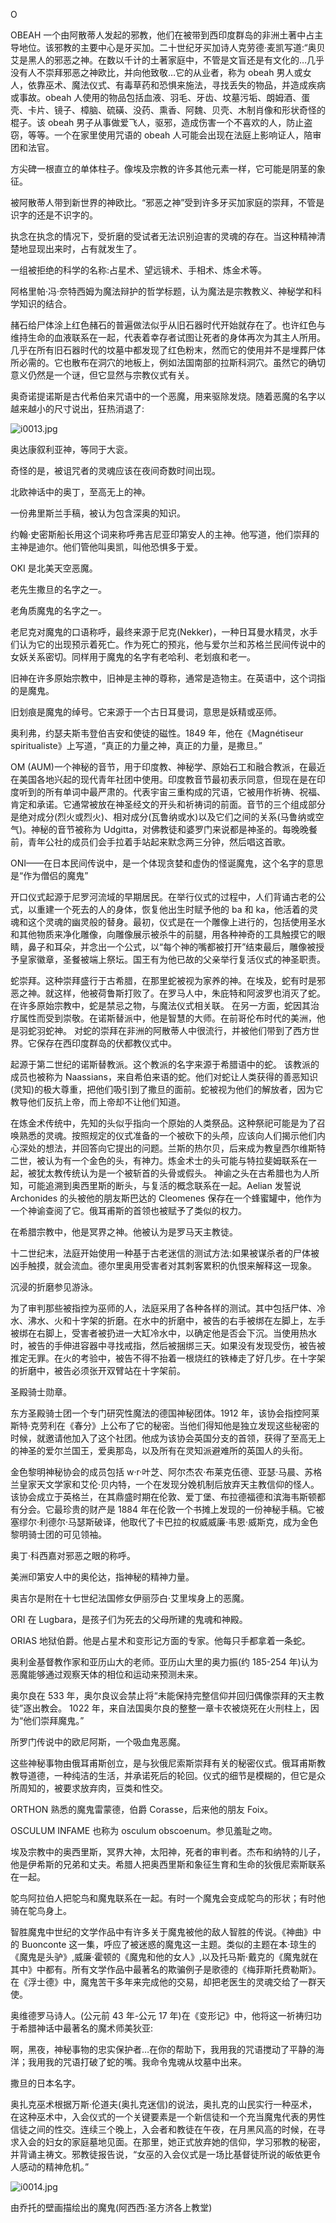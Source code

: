

O

OBEAH 一个由阿散蒂人发起的邪教，他们在被带到西印度群岛的非洲土著中占主导地位。该邪教的主要中心是牙买加。二十世纪牙买加诗人克劳德·麦凯写道:“奥贝艾是黑人的邪恶之神。在数以千计的土著家庭中，不管是文盲还是有文化的…几乎没有人不崇拜邪恶之神欧比，并向他致敬…它的从业者，称为 obeah 男人或女人，依靠巫术、魔法仪式、有毒草药和恐惧来施法，寻找丢失的物品，并造成疾病或事故。obeah 人使用的物品包括血液、羽毛、牙齿、坟墓污垢、朗姆酒、蛋壳、卡片、镜子、樟脑、硫磺、没药、熏香、阿魏、贝壳、木制肖像和形状奇怪的棍子。该 obeah 男子从事做爱飞人，驱邪，造成伤害一个不喜欢的人，防止盗窃，等等。一个在家里使用咒语的 obeah 人可能会出现在法庭上影响证人，陪审团和法官。

方尖碑一根直立的单体柱子。像埃及宗教的许多其他元素一样，它可能是阴茎的象征。

被阿散蒂人带到新世界的神欧比。“邪恶之神”受到许多牙买加家庭的崇拜，不管是识字的还是不识字的。

执念在执念的情况下，受折磨的受试者无法识别迫害的灵魂的存在。当这种精神清楚地显现出来时，占有就发生了。

一组被拒绝的科学的名称:占星术、望远镜术、手相术、炼金术等。

阿格里帕·冯·奈特西姆为魔法辩护的哲学标题，认为魔法是宗教教义、神秘学和科学知识的结合。

赭石给尸体涂上红色赭石的普遍做法似乎从旧石器时代开始就存在了。也许红色与维持生命的血液联系在一起，代表着幸存者试图让死者的身体再次为其主人所用。几乎在所有旧石器时代的坟墓中都发现了红色粉末，然而它的使用并不是埋葬尸体所必需的。它也散布在洞穴的地板上，例如法国南部的拉斯科洞穴。虽然它的确切意义仍然是一个谜，但它显然与宗教仪式有关。

奥奇诺提诺斯是古代希伯来咒语中的一个恶魔，用来驱除发烧。随着恶魔的名字以越来越小的尺寸说出，狂热消退了:

![i0013.jpg](i0013.jpg)

奥达康叙利亚神，等同于大衮。

奇怪的是，被诅咒者的灵魂应该在夜间奇数时间出现。

北欧神话中的奥丁，至高无上的神。

一份弗里斯兰手稿，被认为包含深奥的知识。

约翰·史密斯船长用这个词来称呼弗吉尼亚印第安人的主神。他写道，他们崇拜的主神是迪尔。他们管他叫奥凯，叫他恐惧多于爱。

OKI 是北美天空恶魔。

老先生撒旦的名字之一。

老角质魔鬼的名字之一。

老尼克对魔鬼的口语称呼，最终来源于尼克(Nekker)，一种日耳曼水精灵，水手们认为它的出现预示着死亡。作为死亡的预兆，他与爱尔兰和苏格兰民间传说中的女妖关系密切。同样用于魔鬼的名字有老哈利、老划痕和老一。

旧神在许多原始宗教中，旧神是主神的尊称，通常是造物主。在英语中，这个词指的是魔鬼。

旧划痕是魔鬼的绰号。它来源于一个古日耳曼词，意思是妖精或巫师。

奥利弗，约瑟夫斯韦登伯吉安和使徒的磁性。1849 年，他在《Magnétiseur spiritualiste》上写道，“真正的力量之神，真正的力量，是撒旦。”

OM (AUM)一个神秘的音节，用于印度教、神秘学、原始石工和融合教派，在最近在美国各地兴起的现代青年社团中使用。印度教音节最初表示同意，但现在是在印度听到的所有单词中最严肃的。代表宇宙三重构成的咒语，它被用作祈祷、祝福、肯定和承诺。它通常被放在神圣经文的开头和祈祷词的前面。音节的三个组成部分是绝对成分(烈火或烈火)、相对成分(瓦鲁纳或水)以及它们之间的关系(马鲁纳或空气)。神秘的音节被称为 Udgitta，对佛教徒和婆罗门来说都是神圣的。每晚晚餐前，青年公社的成员们会手拉着手站起来默念两三分钟，然后唱这首歌。

ONI——在日本民间传说中，是一个体现贪婪和虚伪的怪诞魔鬼，这个名字的意思是“作为僧侣的魔鬼”

开口仪式起源于尼罗河流域的早期居民。在举行仪式的过程中，人们背诵古老的公式，以重建一个死去的人的身体，恢复他出生时赋予他的 ba 和 ka，他活着的灵魂和这个灵魂的幽灵般的替身。最初，仪式是在一个雕像上进行的，包括使用圣水和其他物质来净化雕像，向雕像展示被杀牛的前腿，用各种神奇的工具触摸它的眼睛，鼻子和耳朵，并念出一个公式，以“每个神的嘴都被打开”结束最后，雕像被授予皇家徽章，圣餐被端上祭坛。国王有为他已故的父亲举行复活仪式的神圣职责。

蛇崇拜。这种崇拜盛行于古希腊，在那里蛇被视为家养的神。在埃及，蛇有时是邪恶之神。就这样，他被荷鲁斯打败了。在罗马人中，朱庇特和阿波罗也消灭了蛇。在许多原始宗教中，蛇是禁忌之物，与魔法仪式相关联。
在另一方面，蛇因其治疗属性而受到崇敬。在诺斯替派中，他是智慧的大师。在前哥伦布时代的美洲，他是羽蛇羽蛇神。
对蛇的崇拜在非洲的阿散蒂人中很流行，并被他们带到了西方世界。它保存在西印度群岛的伏都教仪式中。

起源于第二世纪的诺斯替教派。这个教派的名字来源于希腊语中的蛇。
该教派的成员也被称为 Naassians，来自希伯来语的蛇。他们对蛇让人类获得的善恶知识(灵知)的极大尊重，把他们吸引到了撒旦的面前。蛇被视为他们的解放者，因为它教导他们反抗上帝，而上帝却不让他们知道。

在炼金术传统中，先知的头似乎指向一个原始的人类祭品。这种祭祀可能是为了召唤熟悉的灵魂。按照规定的仪式准备的一个被砍下的头颅，应该向人们揭示他们内心深处的想法，并回答向它提出的问题。兰斯的热尔贝，后来成为教皇西尔维斯特二世，被认为有一个金色的头，有神力。炼金术士的头可能与特拉斐姆联系在一起，被犹太教传统认为是一个被斩首的头骨或假头。
神谕之头在古希腊也为人所知，可能追溯到奥西里斯的断头，与复活的概念联系在一起。Aelian 发誓说 Archonides 的头被他的朋友斯巴达的 Cleomenes 保存在一个蜂蜜罐中，他作为一个神谕查阅了它。俄耳甫斯的首领也被赋予了类似的权力。

在希腊宗教中，他是冥界之神。他被认为是罗马天主教徒。

十二世纪末，法庭开始使用一种基于古老迷信的测试方法:如果被谋杀者的尸体被凶手触摸，就会流血。德尔里奥用受害者对其刺客累积的仇恨来解释这一现象。

沉浸的折磨参见游泳。

为了审判那些被指控为巫师的人，法庭采用了各种各样的测试。其中包括尸体、冷水、沸水、火和十字架的折磨。在水中的折磨中，被告的右手被绑在左脚上，左手被绑在右脚上，受害者被扔进一大缸冷水中，以确定他是否会下沉。当使用热水时，被告的手伸进容器中寻找戒指，然后被捆绑三天。如果没有发现受伤，被告被推定无罪。在火的考验中，被告不得不抬着一根烧红的铁棒走了好几步。在十字架的折磨中，被告必须张开双臂站在十字架前。

圣殿骑士勋章。

东方圣殿骑士团一个专门研究性魔法的德国神秘团体。1912 年，该协会指控阿莱斯特·克劳利在《春分》上公布了它的秘密。当他们得知他是独立发现这些秘密的时候，就邀请他加入了这个社团。他成为该协会英国分支的首领，获得了至高无上的神圣的爱尔兰国王，爱奥那岛，以及所有在灵知派避难所的英国人的头衔。

金色黎明神秘协会的成员包括 w·r·叶芝、阿尔杰农·布莱克伍德、亚瑟·马晨、苏格兰皇家天文学家和艾伦·贝内特，一个在发现分娩机制后放弃天主教信仰的怪人。该协会成立于英格兰，在其鼎盛时期在伦敦、爱丁堡、布拉德福德和滨海韦斯顿都有分会。它最珍贵的财产是 1884 年在伦敦一个书摊上发现的一份神秘手稿。它被塞缪尔·利德尔·马瑟斯破译，他取代了卡巴拉的权威威廉·韦恩·威斯克，成为金色黎明骑士团的可见领袖。

奥丁·科西嘉对邪恶之眼的称呼。

美洲印第安人中的奥伦达，指神秘的精神力量。

奥吉尔是附在十七世纪法国修女伊丽莎白·艾里埃身上的恶魔。

ORI 在 Lugbara，是孩子们为死去的父母所建的鬼魂和神殿。

ORIAS 地狱伯爵。他是占星术和变形记方面的专家。他每只手都拿着一条蛇。

奥利金基督教作家和亚历山大的老师。亚历山大里的奥力振(约 185-254 年)认为恶魔能够通过观察天体的相位和运动来预测未来。

奥尔良在 533 年，奥尔良议会禁止将“未能保持完整信仰并回归偶像崇拜的天主教徒”逐出教会。
1022 年，来自法国奥尔良的整整一章卡农被烧死在火刑柱上，因为“他们崇拜魔鬼。”

所罗门传说中的欧尼阿斯，一个吸血鬼恶魔。

这些神秘事物由俄耳甫斯创立，是与狄俄尼索斯崇拜有关的秘密仪式。俄耳甫斯教教导道德，一种纯洁的生活，并承诺死后的轮回。仪式的细节是模糊的，但它是众所周知的，被要求放弃肉，豆类和性交。

ORTHON 熟悉的魔鬼雷蒙德，伯爵 Corasse，后来他的朋友 Foix。

OSCULUM INFAME 也称为 osculum obscoenum。参见羞耻之吻。

埃及宗教中的奥西里斯，冥界大神，太阳神，死者的审判者。杰布和纳特的儿子，他是伊希斯的兄弟和丈夫。希腊人把奥西里斯和象征生育和生命的狄俄尼索斯联系在一起。

鸵鸟阿拉伯人把鸵鸟和魔鬼联系在一起。有时一个魔鬼会变成鸵鸟的形状；有时他骑在鸵鸟身上。

智胜魔鬼中世纪的文学作品中有许多关于魔鬼被他的敌人智胜的传说。《神曲》中的 Buonconte 这一集，呼应了被迷惑的魔鬼这一主题。类似的主题在本·琼生的《魔鬼是头驴》,威廉·霍顿的《魔鬼和他的女人》,以及托马斯·戴克的《魔鬼就在其中》中都有。所有文学作品中最著名的欺骗例子是歌德的《梅菲斯托费勒斯》。在《浮士德》中，魔鬼苦干多年来完成他的交易，却把老医生的灵魂交给了一群天使。

奥维德罗马诗人。(公元前 43 年-公元 17 年)在《变形记》中，他将这一祈祷归功于希腊神话中最著名的魔术师美狄亚:

啊，黑夜，神秘事物的忠实保护者…在你的帮助下，我用我的咒语搅动了平静的海洋；我用我的咒语打破了蛇的嘴。我命令鬼魂从坟墓中出来。

撒旦的日本名字。

奥扎克巫术根据万斯·伦道夫(奥扎克迷信)的说法，奥扎克的山民实行一种巫术，在这种巫术中，入会仪式的一个关键要素是一个新信徒和一个充当魔鬼代表的男性信徒之间的性交。连续三个晚上，入会者和教徒在午夜，在月黑风高的时候，在寻求入会的妇女的家庭墓地见面。在那里，她正式放弃她的信仰，学习邪教的秘密，并背诵主祷文。邪教徒报告说，“女巫的入会仪式是一场比基督徒所说的皈依更令人感动的精神危机。”

![i0014.jpg](i0014.jpg)

由乔托的壁画描绘出的魔鬼(阿西西:圣方济各上教堂)